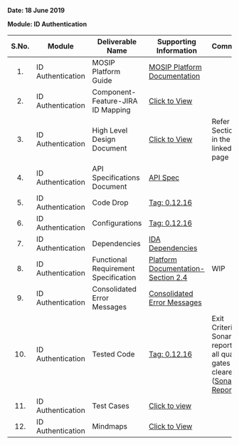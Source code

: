 **Date: 18 June 2019**

**Module: ID Authentication**

|**S.No.**|**Module**|**Deliverable Name**| **Supporting Information**|**Comments**|
|:------:|-----|---|---|---|
|1.|ID Authentication|MOSIP Platform Guide|[MOSIP Platform Documentation](Platform-Documentation)||
|2.|ID Authentication|Component-Feature-JIRA ID Mapping|[Click to View](https://github.com/mosip/mosip/wiki/Component-Feature-ID-JIRA-ID-Mapping#11-authentication-)|
|3.|ID Authentication|High Level Design Document|[Click to View](Deliverables---Attachments)|Refer Section 7 in the linked page|
|4.|ID Authentication|API Specifications Document|[API Spec](https://github.com/mosip/mosip/wiki/ID-Authentication-APIs)||
|5.|ID Authentication|Code Drop|[Tag: 0.12.16](/mosip/mosip/releases/tag/0.12.16)||
|6.|ID Authentication|Configurations|[Tag: 0.12.16](/mosip/mosip-configuration/releases/tag/0.12.16)||
|7.|ID Authentication|Dependencies|[IDA Dependencies](https://github.com/mosip/mosip/wiki/ID-Authentication-Dependencies)||
|8.|ID Authentication|Functional Requirement Specification|[Platform Documentation-Section 2.4](https://github.com/mosip/mosip/wiki/Platform-Documentation#34-id-authentication-)|WIP|
|9.|ID Authentication|Consolidated Error Messages|[Consolidated Error Messages](https://github.com/mosip/mosip/blob/master/docs/requirements/Requirements%20Detailing%20References/ID-Authentication/Sprint%2012/Consolidated%20error%20messages%20V2.7.xlsx)||
|10.|ID Authentication|Tested Code|[Tag: 0.12.16](/mosip/mosip/releases/tag/0.12.16)|Exit Criteria: Sonar report with all quality gates cleared ([Sonar Report](http://104.215.158.154:9000/dashboard?id=io.mosip.authentication%3Aauthentication-parent))|
|11.|ID Authentication|Test Cases|[Click to view](https://github.com/mosip/mosip/tree/master/docs/testing/ID-Authentication/Testcases)||
|12.|ID Authentication|Mindmaps|[Click to View](https://github.com/mosip/mosip/tree/master/docs/testing/ID-Authentication/Mindmaps)|